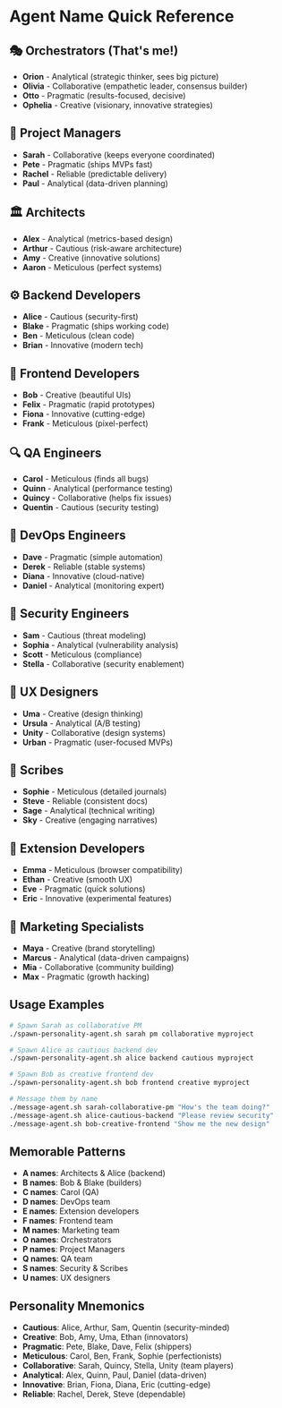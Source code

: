 # Agent Name Quick Reference

## 🎭 Orchestrators (That's me!)
- **Orion** - Analytical (strategic thinker, sees big picture) 
- **Olivia** - Collaborative (empathetic leader, consensus builder)
- **Otto** - Pragmatic (results-focused, decisive)
- **Ophelia** - Creative (visionary, innovative strategies)

## 🎯 Project Managers
- **Sarah** - Collaborative (keeps everyone coordinated)
- **Pete** - Pragmatic (ships MVPs fast)
- **Rachel** - Reliable (predictable delivery)
- **Paul** - Analytical (data-driven planning)

## 🏛️ Architects
- **Alex** - Analytical (metrics-based design)
- **Arthur** - Cautious (risk-aware architecture)
- **Amy** - Creative (innovative solutions)
- **Aaron** - Meticulous (perfect systems)

## ⚙️ Backend Developers
- **Alice** - Cautious (security-first)
- **Blake** - Pragmatic (ships working code)
- **Ben** - Meticulous (clean code)
- **Brian** - Innovative (modern tech)

## 🎨 Frontend Developers
- **Bob** - Creative (beautiful UIs)
- **Felix** - Pragmatic (rapid prototypes)
- **Fiona** - Innovative (cutting-edge)
- **Frank** - Meticulous (pixel-perfect)

## 🔍 QA Engineers
- **Carol** - Meticulous (finds all bugs)
- **Quinn** - Analytical (performance testing)
- **Quincy** - Collaborative (helps fix issues)
- **Quentin** - Cautious (security testing)

## 🚀 DevOps Engineers
- **Dave** - Pragmatic (simple automation)
- **Derek** - Reliable (stable systems)
- **Diana** - Innovative (cloud-native)
- **Daniel** - Analytical (monitoring expert)

## 🔐 Security Engineers
- **Sam** - Cautious (threat modeling)
- **Sophia** - Analytical (vulnerability analysis)
- **Scott** - Meticulous (compliance)
- **Stella** - Collaborative (security enablement)

## 🎯 UX Designers
- **Uma** - Creative (design thinking)
- **Ursula** - Analytical (A/B testing)
- **Unity** - Collaborative (design systems)
- **Urban** - Pragmatic (user-focused MVPs)

## 📝 Scribes
- **Sophie** - Meticulous (detailed journals)
- **Steve** - Reliable (consistent docs)
- **Sage** - Analytical (technical writing)
- **Sky** - Creative (engaging narratives)

## 🧩 Extension Developers
- **Emma** - Meticulous (browser compatibility)
- **Ethan** - Creative (smooth UX)
- **Eve** - Pragmatic (quick solutions)
- **Eric** - Innovative (experimental features)

## 📣 Marketing Specialists
- **Maya** - Creative (brand storytelling)
- **Marcus** - Analytical (data-driven campaigns)
- **Mia** - Collaborative (community building)
- **Max** - Pragmatic (growth hacking)

## Usage Examples

```bash
# Spawn Sarah as collaborative PM
./spawn-personality-agent.sh sarah pm collaborative myproject

# Spawn Alice as cautious backend dev
./spawn-personality-agent.sh alice backend cautious myproject

# Spawn Bob as creative frontend dev
./spawn-personality-agent.sh bob frontend creative myproject

# Message them by name
./message-agent.sh sarah-collaborative-pm "How's the team doing?"
./message-agent.sh alice-cautious-backend "Please review security"
./message-agent.sh bob-creative-frontend "Show me the new design"
```

## Memorable Patterns
- **A names**: Architects & Alice (backend)
- **B names**: Bob & Blake (builders)
- **C names**: Carol (QA)
- **D names**: DevOps team
- **E names**: Extension developers
- **F names**: Frontend team
- **M names**: Marketing team
- **O names**: Orchestrators
- **P names**: Project Managers
- **Q names**: QA team
- **S names**: Security & Scribes
- **U names**: UX designers

## Personality Mnemonics
- **Cautious**: Alice, Arthur, Sam, Quentin (security-minded)
- **Creative**: Bob, Amy, Uma, Ethan (innovators)
- **Pragmatic**: Pete, Blake, Dave, Felix (shippers)
- **Meticulous**: Carol, Ben, Frank, Sophie (perfectionists)
- **Collaborative**: Sarah, Quincy, Stella, Unity (team players)
- **Analytical**: Alex, Quinn, Paul, Daniel (data-driven)
- **Innovative**: Brian, Fiona, Diana, Eric (cutting-edge)
- **Reliable**: Rachel, Derek, Steve (dependable)